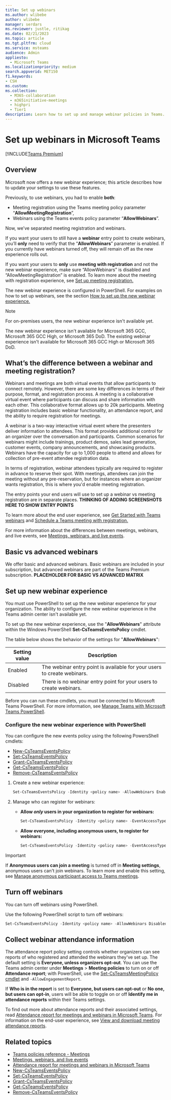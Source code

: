 ```yaml
---
title: Set up webinars
ms.author: wlibebe
author: wlibebe
manager: serdars
ms.reviewer: justle, ritikag
ms.date: 02/21/2023
ms.topic: article
ms.tgt.pltfrm: cloud
ms.service: msteams
audience: Admin
appliesto: 
  - Microsoft Teams
ms.localizationpriority: medium
search.appverid: MET150
f1.keywords:
- CSH
ms.custom: 
ms.collection: 
  - M365-collaboration
  - m365initiative-meetings
  - highpri
  - Tier1
description: Learn how to set up and manage webinar policies in Teams.
---
```


# Set up webinars in Microsoft Teams

[!INCLUDE[Teams Premium](includes/teams-premium-ecm.md)]

## Overview

Microsoft now offers a new webinar experience; this article describes how to update your settings to use these features.

Previously, to use webinars, you had to enable **both**:

- Meeting registration using the Teams meeting policy parameter “**AllowMeetingRegistration**”,
- Webinars using the Teams events policy parameter “**AllowWebinars**”.

Now, we’ve separated meeting registration and webinars.

If you want your users to still have a **webinar** entry point to create webinars, you’ll **only** need to verify that the “**AllowWebinars**” parameter is enabled.
If you currently have webinars turned off, they will remain off as the new experience rolls out.

If you want your users to **only** use **meeting with registration** and not the new webinar experience, make sure “AllowWebinars” is disabled and “AllowMeetingRegistration” is enabled. To learn more about the meeting with registration experience, see [Set up meeting registration.](set-up-meeting-registration.md)

The new webinar experience is configured in PowerShell. For examples on how to set up webinars, see the section [How to set up the new webinar experience.](#set-up-new-webinar-experience)

> [!NOTE]
> For on-premises users, the new webinar experience isn't available yet.
>
> The new webinar experience isn't available for Microsoft 365 GCC, Microsoft 365 GCC High, or Microsoft 365 DoD. The existing webinar experience isn't available for Microsoft 365 GCC High or Microsoft 365 DoD.

## What’s the difference between a webinar and meeting registration?

Webinars and meetings are both virtual events that allow participants to connect remotely. However, there are some key differences in terms of their purpose, format, and registration process. 
A meeting is a collaborative virtual event where participants can discuss and share information with each other. This collaborative format allows up to 20k participants.
Meeting registration includes basic webinar functionality, an attendance report, and the ability to require registration for meetings.

A webinar is a two-way interactive virtual event where the presenters deliver information to attendees. This format provides additional control for an organizer over the conversation and participants. Common scenarios for webinars might include trainings, product demos, sales lead generation, customer events, company announcements, and showcasing products. Webinars have the capacity for up to 1,000 people to attend and allows for collection of pre-event attendee registration data.

In terms of registration, webinar attendees typically are required to register in advance to reserve their spot. With meetings, attendees can join the meeting without any pre-reservation, but for instances where an organizer wants registration, this is where you'd enable meeting registration.

The entry points your end users will use to set up a webinar vs meeting registration are in separate places.
**THINKING OF ADDING SCREENSHOTS HERE TO SHOW ENTRY POINTS**

To learn more about the end user experience, see [Get Started with Teams webinars](/office/manage-webinar-registration) and [Schedule a Teams meeting with registration.](/office/schedule-a-teams-meeting-with-registration)

For more information about the differences between meetings, webinars, and live events, see [Meetings, webinars, and live events](quick-start-meetings-live-events.md).

## Basic vs advanced webinars

We offer basic and advanced webinars. Basic webinars are included in your subscription, but advanced webinars are part of the Teams Premium subscription.
**PLACEHOLDER FOR BASIC VS ADVANCED MATRIX**

## Set up new webinar experience

You must use PowerShell to set up the new webinar experience for your organization. The ability to configure the new webinar experience in the Teams admin center isn't available yet.

To set up the new webinar experience, use the "**AllowWebinars**" attribute within the Windows PowerShell **Set-CsTeamsEventsPolicy** cmdlet.

The table below shows the behavior of the settings for "**AllowWebinars**":

|Setting value| Description|
|---------|---------------|
|Enabled| The webinar entry point is available for your users to create webinars. |
|Disabled| There is no webinar entry point for your users to create webinars.|

Before you can run these cmdlets, you must be connected to Microsoft Teams PowerShell. For more information, see [Manage Teams with Microsoft Teams PowerShell](/microsoftteams/teams-powershell-managing-teams).

### Configure the new webinar experience with PowerShell

You can configure the new events policy using the following PowersShell cmdlets:

- [New-CsTeamsEventsPolicy](/powershell/module/teams/new-csteamseventspolicy)
- [Set-CsTeamsEventsPolicy](/powershell/module/teams/set-csteamseventspolicy)
- [Grant-CsTeamsEventsPolicy](/powershell/module/teams/grant-csteamseventspolicy)
- [Get-CsTeamsEventsPolicy](/powershell/module/teams/get-csteamseventspolicy)
- [Remove-CsTeamsEventsPolicy](/powershell/module/teams/remove-csteamseventspolicy)

1. Create a new webinar experience:

    ```powershell
    Set-CsTeamsEventsPolicy -Identity <policy name> -AllowWebinars Enabled
    ```

1. Manage who can register for webinars:

    - **Allow ***only*** users in your organization to register for webinars:**

        ```powershell
        Set-CsTeamsEventsPolicy -Identity <policy name> -EventAccessType EveryoneInCompanyExcludingGuests
        ```

    - **Allow everyone, including anonymous users, to register for webinars:**

        ```powershell
        Set-CsTeamsEventsPolicy -Identity <policy name> -EventAccessType Everyone
        ```

> [!IMPORTANT]
> If **Anonymous users can join a meeting** is turned off in **Meeting settings**, anonymous users can't join webinars. To learn more and enable this setting, see [Manage anonymous participant access to Teams meetings](anonymous-users-in-meetings.md).

## Turn off webinars

You can turn off webinars using PowerShell.

Use the following PowerShell script to turn off webinars:

```powershell
Set-CsTeamsEventsPolicy -Identity <policy name> -AllowWebinars Disabled
```

## Collect webinar attendance information

The attendance report policy setting controls whether organizers can see reports of who registered and attended the webinars they've set up. The default setting is **Everyone, unless organizers opt-out**. You can use the Teams admin center under **Meetings** > **Meeting policies** to turn on or off **Attendance report**; with PowerShell, use the [Set-CsTeamsMeetingPolicy cmdlet](/powershell/module/skype/set-csteamsmeetingpolicy) and `-AllowEngagementReport`.

If **Who is in the report** is set to **Everyone, but users can opt-out** or **No one, but users can opt-in**, users will be able to toggle on or off **Identify me in attendance reports** within their Teams settings.

To find out more about attendance reports and their associated settings, read [Attendance report for meetings and webinars in Microsoft Teams](/MicrosoftTeams/teams-analytics-and-reports/meeting-attendance-report). For information on the end-user experience, see [View and download meeting attendance reports](https://support.microsoft.com/office/ae7cf170-530c-47d3-84c1-3aedac74d310).

## Related topics

- [Teams policies reference - Meetings](settings-policies-reference.md#meetings)
- [Meetings, webinars, and live events](quick-start-meetings-live-events.md)
- [Attendance report for meetings and webinars in Microsoft Teams](/MicrosoftTeams/teams-analytics-and-reports/meeting-attendance-report)
- [New-CsTeamsEventsPolicy](/powershell/module/teams/new-csteamseventspolicy)
- [Set-CsTeamsEventsPolicy](/powershell/module/teams/set-csteamseventspolicy)
- [Grant-CsTeamsEventsPolicy](/powershell/module/teams/grant-csteamseventspolicy)
- [Get-CsTeamsEventsPolicy](/powershell/module/teams/get-csteamseventspolicy)
- [Remove-CsTeamsEventsPolicy](/powershell/module/teams/remove-csteamseventspolicy)
